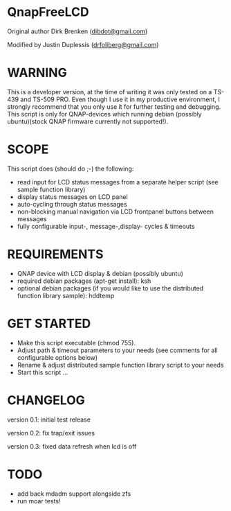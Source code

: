 QnapFreeLCD
===========
Original author Dirk Brenken (dibdot@gmail.com)

Modified by Justin Duplessis (drfoliberg@gmail.com)

WARNING
========
This is a developer version, at the time of writing it was only tested on a TS-439 and TS-509 PRO.
Even though I use it in my productive environment, I strongly recommend that you only use it for further testing and debugging.
This script is only for QNAP-devices which running debian (possibly ubuntu)(stock QNAP firmware currently not supported!).

SCOPE
======
This script does (should do ;-) the following:
- read input for LCD status messages from a separate helper script (see sample function library)
- display status messages on LCD panel
- auto-cycling through status messages
- non-blocking manual navigation via LCD frontpanel buttons between messages
- fully configurable input-, message-,display- cycles & timeouts

REQUIREMENTS
=============
- QNAP device with LCD display & debian (possibly ubuntu)
- required debian packages (apt-get install): ksh
- optional debian packages (if you would like to use the distributed function library sample): hddtemp

GET STARTED
============
- Make this script executable (chmod 755).
- Adjust path & timeout parameters to your needs (see comments for all configurable options below)
- Rename & adjust distributed sample function library script to your needs
- Start this script ...

CHANGELOG
==========
version 0.1: initial test release

version 0.2: fix trap/exit issues

version 0.3: fixed data refresh when lcd is off

TODO
=====
- add back mdadm support alongside zfs
- run moar tests!

